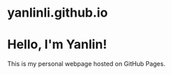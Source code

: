 # yanlinli.github.io
<!DOCTYPE html>
<html>
<head>
  <title>Welcome to My Site</title>
</head>
<body>
  <h1>Hello, I'm Yanlin!</h1>
  <p>This is my personal webpage hosted on GitHub Pages.</p>
</body>
</html>
